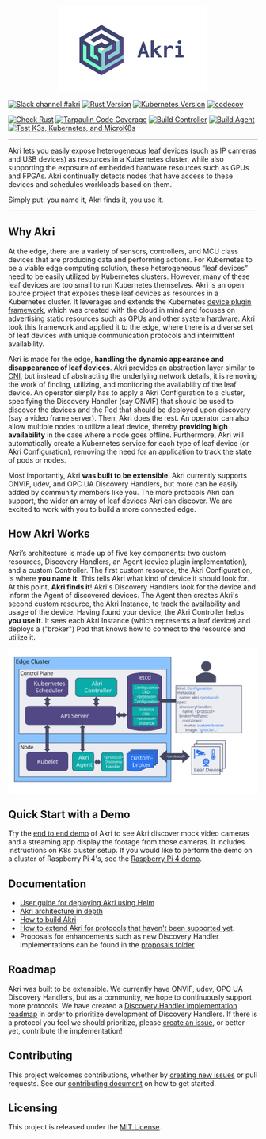 <p align="center"><img src="art/logo-horizontal/akri-logo-horizontal-light.svg" alt="Akri Logo" width="300"></p>

[![Slack channel #akri](https://img.shields.io/badge/slack-akri-blueviolet.svg?logo=slack)](https://kubernetes.slack.com/messages/akri) 
[![Rust Version](https://img.shields.io/badge/rustc-1.49.0-blue.svg)](https://blog.rust-lang.org/2020/12/31/Rust-1.49.0.html) 
[![Kubernetes Version](https://img.shields.io/badge/kubernetes-≥%201.16-blue.svg)](https://v1-16.docs.kubernetes.io/) 
[![codecov](https://codecov.io/gh/deislabs/akri/branch/main/graph/badge.svg?token=V468HO7CDE)](https://codecov.io/gh/deislabs/akri) 

[![Check Rust](https://github.com/deislabs/akri/workflows/Check%20Rust/badge.svg?branch=main&event=push)](https://github.com/deislabs/akri/actions?query=workflow%3A%22Check+Rust%22) 
[![Tarpaulin Code Coverage](https://github.com/deislabs/akri/workflows/Tarpaulin%20Code%20Coverage/badge.svg?branch=main&event=push)](https://github.com/deislabs/akri/actions?query=workflow%3A%22Tarpaulin+Code+Coverage%22) 
[![Build Controller](https://github.com/deislabs/akri/workflows/Build%20Controller/badge.svg?branch=main&event=push)](https://github.com/deislabs/akri/actions?query=workflow%3A%22Build+Controller%22) 
[![Build Agent](https://github.com/deislabs/akri/workflows/Build%20Agent/badge.svg?branch=main&event=push)](https://github.com/deislabs/akri/actions?query=workflow%3A%22Build+Agent%22)
[![Test K3s, Kubernetes, and MicroK8s](https://github.com/deislabs/akri/workflows/Test%20K3s,%20Kubernetes,%20and%20MicroK8s/badge.svg?branch=main&event=push)](https://github.com/deislabs/akri/actions?query=workflow%3A%22Test+K3s%2C+Kubernetes%2C+and+MicroK8s%22)


----
Akri lets you easily expose heterogeneous leaf devices (such as IP cameras and USB devices) as resources in a Kubernetes cluster, while also supporting the exposure of embedded hardware resources such as GPUs and FPGAs. Akri continually detects nodes that have access to these devices and schedules workloads based on them. 

Simply put: you name it, Akri finds it, you use it.


----
## Why Akri
At the edge, there are a variety of sensors, controllers, and MCU class devices that are producing data and performing actions. For Kubernetes to be a viable edge computing solution, these heterogeneous “leaf devices” need to be easily utilized by Kubernetes clusters. However, many of these leaf devices are too small to run Kubernetes themselves. Akri is an open source project that exposes these leaf devices as resources in a Kubernetes cluster. It leverages and extends the Kubernetes [device plugin framework](https://kubernetes.io/docs/concepts/extend-kubernetes/compute-storage-net/device-plugins/), which was created with the cloud in mind and focuses on advertising static resources such as GPUs and other system hardware. Akri took this framework and applied it to the edge, where there is a diverse set of leaf devices with unique communication protocols and intermittent availability.   

Akri is made for the edge, **handling the dynamic appearance and disappearance of leaf devices**. Akri provides an abstraction layer similar to [CNI](https://github.com/containernetworking/cni), but instead of abstracting the underlying network details, it is removing the work of finding, utilizing, and monitoring the availability of the leaf device. An operator simply has to apply a Akri Configuration to a cluster, specifying the Discovery Handler (say ONVIF) that should be used to discover the devices and the Pod that should be deployed upon discovery (say a video frame server). Then, Akri does the rest. An operator can also allow multiple nodes to utilize a leaf device, thereby **providing high availability** in the case where a node goes offline. Furthermore, Akri will automatically create a Kubernetes service for each type of leaf device (or Akri Configuration), removing the need for an application to track the state of pods or nodes.

Most importantly, Akri **was built to be extensible**. Akri currently supports ONVIF, udev, and OPC UA Discovery Handlers, but more can be easily added by community members like you. The more protocols Akri can support, the wider an array of leaf devices Akri can discover. We are excited to work with you to build a more connected edge.

## How Akri Works
Akri’s architecture is made up of five key components: two custom resources, Discovery Handlers, an Agent (device plugin implementation), and a custom Controller. The first custom resource, the Akri Configuration, is where **you name it**. This tells Akri what kind of device it should look for. At this point, **Akri finds it**! Akri's Discovery Handlers look for the device and inform the Agent of discovered devices. The Agent then creates Akri's second custom resource, the Akri Instance, to track the availability and usage of the device. Having found your device, the Akri Controller helps **you use it**. It sees each Akri Instance (which represents a leaf device) and deploys a ("broker") Pod that knows how to connect to the resource and utilize it.

<img src="./docs/media/akri-architecture.svg" alt="Akri Architecture" style="padding-bottom: 10px padding-top: 10px;
margin-right: auto; display: block; margin-left: auto;"/>

## Quick Start with a Demo
Try the [end to end demo](./docs/end-to-end-demo.md) of Akri to see Akri discover mock video cameras and a streaming app display the footage from those cameras. It includes instructions on K8s cluster setup. If you would like to perform the demo on a cluster of Raspberry Pi 4's, see the [Raspberry Pi 4 demo](./docs/end-to-end-demo-rpi4.md).

## Documentation
- [User guide for deploying Akri using Helm](./docs/user-guide.md) 
- [Akri architecture in depth](./docs/architecture.md)
- [How to build Akri](./docs/development.md)
- [How to extend Akri for protocols that haven't been supported yet](./docs/extensibility.md).
- Proposals for enhancements such as new Discovery Handler implementations can be found in the [proposals folder](./docs/proposals)

## Roadmap
Akri was built to be extensible. We currently have ONVIF, udev, OPC UA Discovery Handlers, but as a community, we hope to continuously support more protocols. We have created a [Discovery Handler implementation roadmap](./docs/roadmap.md#implement-additional-discovery-handlers) in order to prioritize development of Discovery Handlers. If there is a protocol you feel we should prioritize, please [create an issue](https://github.com/deislabs/akri/issues/new/choose), or better yet, contribute the implementation!

## Contributing
This project welcomes contributions, whether by [creating new issues](https://github.com/deislabs/akri/issues/new/choose) or pull requests. See our [contributing document](./docs/contributing.md) on how to get started.

## Licensing
This project is released under the [MIT License](./LICENSE).
